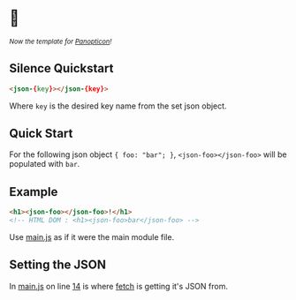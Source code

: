 # 🤫

_<small>Now the template for [Panopticon](https://github.com/antiPhaseDomain/Panopticon)!</small>_

## Silence Quickstart

```html
<json-{key}></json-{key}>
```
Where `key` is the desired key name from the set json object.

## Quick Start

For the following json object ` { foo: "bar"; } `, `<json-foo></json-foo>` will be populated with `bar`.

## Example

```html
<h1><json-foo></json-foo>!</h1>
<!-- HTML DOM : <h1><json-foo>bar</json-foo> -->
```

Use [main.js](https://github.com/antiPhaseDomain/Silence/blob/master/assets/scripts/main.js) as if it were the main module file. 

## Setting the JSON

In [main.js](https://github.com/antiPhaseDomain/Silence/blob/master/assets/scripts/main.js) on line [14](https://github.com/antiPhaseDomain/Silence/blob/master/assets/scripts/main.js#L14) is where [fetch](https://css-tricks.com/using-fetch/) is getting it's JSON from.



